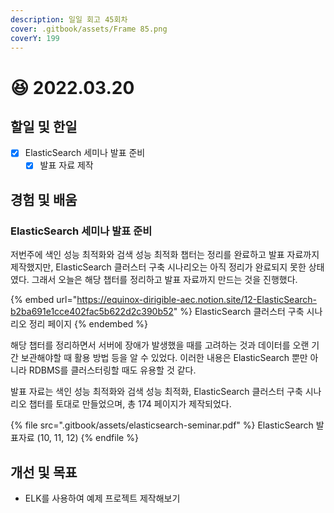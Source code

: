 ```yaml
---
description: 일일 회고 45회차
cover: .gitbook/assets/Frame 85.png
coverY: 199
---
```


# 😆 2022.03.20

## 할일 및 한일

* [x] ElasticSearch 세미나 발표 준비
  * [x] 발표 자료 제작

## 경험 및 배움

### ElasticSearch 세미나 발표 준비

저번주에 색인 성능 최적화와 검색 성능 최적화 챕터는 정리를 완료하고 발표 자료까지 제작했지만, ElasticSearch 클러스터 구축 시나리오는 아직 정리가 완료되지 못한 상태였다. 그래서 오늘은 해당 챕터를 정리하고 발표 자료까지 만드는 것을 진행했다.

{% embed url="https://equinox-dirigible-aec.notion.site/12-ElasticSearch-b2ba691e1cce402fac5b622d2c390b52" %}
ElasticSearch 클러스터 구축 시나리오 정리 페이지
{% endembed %}



해당 챕터를 정리하면서 서버에 장애가 발생했을 때를 고려하는 것과 데이터를 오랜 기간 보관해야할 때 활용 방법 등을 알 수 있었다. 이러한 내용은 ElasticSearch 뿐만 아니라 RDBMS를 클러스터링할 때도 유용할 것 같다.

발표 자료는 색인 성능 최적화와 검색 성능 최적화, ElasticSearch 클러스터 구축 시나리오 챕터를 토대로 만들었으며,  총 174 페이지가 제작되었다.

{% file src=".gitbook/assets/elasticsearch-seminar.pdf" %}
ElasticSearch 발표자료 (10, 11, 12)
{% endfile %}

## 개선 및 목표

* ELK를 사용하여 예제 프로젝트 제작해보기
